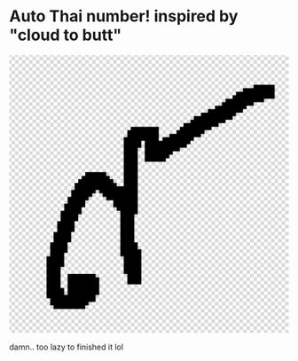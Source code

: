 Auto Thai number! inspired by "cloud to butt"
=============

![](logo.png)

damn.. too lazy to finished it lol
